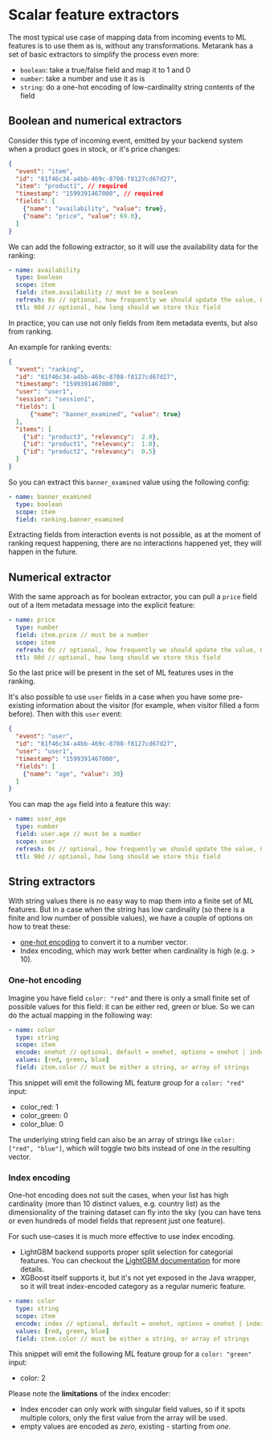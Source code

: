 # Scalar feature extractors

The most typical use case of mapping data from incoming events to ML features is to use them as is, without any transformations.
Metarank has a set of basic extractors to simplify the process even more:
* `boolean`: take a true/false field and map it to 1 and 0
* `number`: take a number and use it as is
* `string`: do a one-hot encoding of low-cardinality string contents of the field

## Boolean and numerical extractors

Consider this type of incoming event, emitted by your backend system when a product goes in stock, or it's price changes:
```json
{
  "event": "item",
  "id": "81f46c34-a4bb-469c-8708-f8127cd67d27",
  "item": "product1", // required
  "timestamp": "1599391467000", // required
  "fields": [
    {"name": "availability", "value": true},
    {"name": "price", "value": 69.0},
  ]
}
```

We can add the following extractor, so it will use the availability data for the ranking:
```yaml
- name: availability
  type: boolean
  scope: item
  field: item.availability // must be a boolean
  refresh: 0s // optional, how frequently we should update the value, 0s by default
  ttl: 90d // optional, how long should we store this field
```

In practice, you can use not only fields from item metadata events, but also from ranking.

An example for ranking events: 
```json
{
  "event": "ranking",
  "id": "81f46c34-a4bb-469c-8708-f8127cd67d27",
  "timestamp": "1599391467000",
  "user": "user1",
  "session": "session1",
  "fields": [
      {"name": "banner_examined", "value": true}
  ],
  "items": [
    {"id": "product3", "relevancy":  2.0},
    {"id": "product1", "relevancy":  1.0},
    {"id": "product2", "relevancy":  0.5} 
  ]
}
```

So you can extract this `banner_examined` value using the following config:
```yaml
- name: banner_examined
  type: boolean
  scope: item
  field: ranking.banner_examined
```

Extracting fields from interaction events is not possible, as at the moment of ranking request happening, there
are no interactions happened yet, they will happen in the future.

## Numerical extractor

With the same approach as for boolean extractor, you can pull a `price` field out of a item metadata message into the
explicit feature:

```yaml
- name: price
  type: number
  field: item.price // must be a number
  scope: item
  refresh: 0s // optional, how frequently we should update the value, 0s by default
  ttl: 90d // optional, how long should we store this field
```

So the last price will be present in the set of ML features uses in the ranking.

It's also possible to use `user` fields in a case when you have some pre-existing information about the visitor
(for example, when visitor filled a form before). Then with this `user` event:
```json
{
  "event": "user",
  "id": "81f46c34-a4bb-469c-8708-f8127cd67d27",
  "user": "user1",
  "timestamp": "1599391467000",
  "fields": [
    {"name": "age", "value": 30}
  ]
}
```
You can map the `age` field into a feature this way:
```yaml
- name: user_age
  type: number
  field: user.age // must be a number
  scope: user
  refresh: 0s // optional, how frequently we should update the value, 0s by default
  ttl: 90d // optional, how long should we store this field
```

## String extractors

With string values there is no easy way to map them into a finite set of ML features. But in a case when
the string has low cardinality (so there is a finite and low number of possible values), we have a couple of
options on how to treat these:
* [one-hot encoding](https://en.wikipedia.org/wiki/One-hot) to convert it to a number vector.
* Index encoding, which may work better when cardinality is high (e.g. > 10).

### One-hot encoding 
Imagine you have field `color: "red"` and there is only a small finite set of possible values for this field:
it can be either red, green or blue. So we can do the actual mapping in the following way:

```yaml
- name: color
  type: string
  scope: item
  encode: onehot // optional, default = onehot, options = onehot | index
  values: [red, green, blue]
  field: item.color // must be either a string, or array of strings
```

This snippet will emit the following ML feature group for a `color: "red"` input:
* color_red: 1
* color_green: 0
* color_blue: 0

The underlying string field can also be an array of strings like `color: ["red", "blue"]`, which will
toggle two bits instead of one in the resulting vector.

### Index encoding

One-hot encoding does not suit the cases, when your list has high cardinality (more than 10 distinct values, e.g. country list) as
the dimensionality of the training dataset can fly into the sky (you can have tens or even hundreds of model fields that represent just one feature).

For such use-cases it is much more effective to use index encoding.

* LightGBM backend supports proper split selection for categorial features. You can checkout the [LightGBM documentation](https://lightgbm.readthedocs.io/en/latest/Features.html#optimal-split-for-categorical-features) for more details.
* XGBoost itself supports it, but it's not yet exposed in the Java wrapper, so it will treat index-encoded category as a 
regular numeric feature.

```yaml
- name: color
  type: string
  scope: item
  encode: index // optional, default = onehot, options = onehot | index
  values: [red, green, blue]
  field: item.color // must be either a string, or array of strings
```

This snippet will emit the following ML feature group for a `color: "green"` input:
* color: 2

Please note the **limitations** of the index encoder:
* Index encoder can only work with singular field values, so if it spots multiple colors, only the first 
value from the array will be used.
* empty values are encoded as *zero*, existing - starting from *one*.
